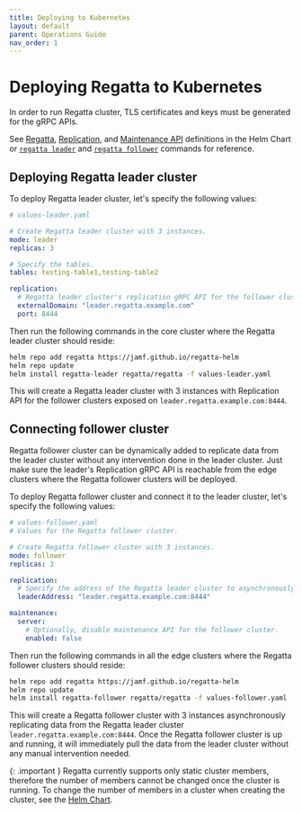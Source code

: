 ```yaml
---
title: Deploying to Kubernetes
layout: default
parent: Operations Guide
nav_order: 1
---
```


# Deploying Regatta to Kubernetes

In order to run Regatta cluster, TLS certificates and keys must be generated for the gRPC APIs.

See
[Regatta](https://github.com/jamf/regatta-helm/blob/3dc1954d2a08c4a983c7cef0c2e853bfa5ef65aa/charts/regatta/values.yaml#L114),
[Replication](https://github.com/jamf/regatta-helm/blob/3dc1954d2a08c4a983c7cef0c2e853bfa5ef65aa/charts/regatta/values.yaml#L197), and
[Maintenance API](https://github.com/jamf/regatta-helm/blob/3dc1954d2a08c4a983c7cef0c2e853bfa5ef65aa/charts/regatta/values.yaml#L285)
definitions in the Helm Chart or [`regatta leader`](cli/regatta_leader.md)
and [`regatta follower`](cli/regatta_follower.md) commands for reference.

## Deploying Regatta leader cluster

To deploy Regatta leader cluster, let's specify the following values:

```yaml
# values-leader.yaml

# Create Regatta leader cluster with 3 instances.
mode: leader
replicas: 3

# Specify the tables.
tables: testing-table1,testing-table2

replication:
  # Regatta leader cluster's replication gRPC API for the follower clusters to connect to.
  externalDomain: "leader.regatta.example.com"
  port: 8444
```

Then run the following commands in the core cluster where the Regatta leader cluster should reside:

```bash
helm repo add regatta https://jamf.github.io/regatta-helm
helm repo update
helm install regatta-leader regatta/regatta -f values-leader.yaml
```

This will create a Regatta leader cluster with 3 instances with Replication API for the follower clusters
exposed on `leader.regatta.example.com:8444`.

## Connecting follower cluster

Regatta follower cluster can be dynamically added to replicate data from the leader cluster without any
intervention done in the leader cluster. Just make sure the leader's Replication gRPC API
is reachable from the edge clusters where the Regatta follower clusters will be deployed.

To deploy Regatta follower cluster and connect it to the leader cluster, let's specify the following values:

```yaml
# values-follower.yaml
# Values for the Regatta follower cluster.

# Create Regatta follower cluster with 3 instances.
mode: follower
replicas: 3

replication:
  # Specify the address of the Regatta leader cluster to asynchronously replicate data from.
  leaderAddress: "leader.regatta.example.com:8444"

maintenance:
  server:
    # Optionally, disable maintenance API for the follower cluster.
    enabled: false
```

Then run the following commands in all the edge clusters where the Regatta follower clusters should reside:

```bash
helm repo add regatta https://jamf.github.io/regatta-helm
helm repo update
helm install regatta-follower regatta/regatta -f values-follower.yaml
```

This will create a Regatta follower cluster with 3 instances asynchronously replicating data
from the Regatta leader cluster `leader.regatta.example.com:8444`. Once the Regatta follower cluster is up
and running, it will immediately pull the data from the leader cluster without any manual intervention needed.

{: .important }
Regatta currently supports only static cluster members, therefore the number
of members cannot be changed once the cluster is running. To change the number of members in a cluster
when creating the cluster, see the
[Helm Chart](https://github.com/jamf/regatta-helm/blob/3dc1954d2a08c4a983c7cef0c2e853bfa5ef65aa/charts/regatta/values.yaml#L21).

